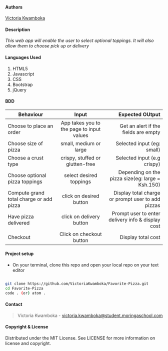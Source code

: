 
#### Authors
[Victoria Kwamboka](https://github.com/VictoriaKwamboka)

#### **Description**
*This web app will enable the user to select optional toppings. It will also allow them to choose pick up or delivery*

#### **Languages Used**
1. HTML5 
2. Javascript
3. CSS
4. Bootstrap
5. jQuery

#### **BDD**
| Behaviour            | Input                | Expected OUtput  |
| ---------------------|:--------------------:| ----------------:|
| Choose to place an order | App takes you to the page to input values | Get an alert if the fields are empty| 
| Choose size of pizza | small, medium or large | Selected input (eg: small) |
| Choose a crust type  | crispy, stuffed or glutten-free | Selected input (e.g crispy) |
| Choose optional pizza toppings| select desired toppings | Depending on the pizza size(eg: large = Ksh.150) |
| Compute grand total charge or add pizza | click on desired button | Display total charge or prompt user to add pizzas |
| Have pizza delivered | click on delivery button | Prompt user to enter delivery info & display cost |
| Checkout | Click on checkout button | Display total cost |


#### **Project setup**
* On your terminal, clone this repo and open your local repo on your text editor
```sh

git clone https://github.com/VictoriaKwamboka/Favorite-Pizza.git
cd Favorite-Pizza
code . (or) atom .
```

#### **Contact**
>Victoria Kwamboka - victoria.kwamboka@student.moringaschool.com <br>


#### **Copyright & License**
Distributed under the MIT License. See LICENSE for more information on license and copyright. 